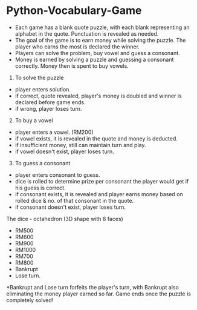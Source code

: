 # Python-Vocabulary-Game

- Each game has a blank quote puzzle, with each blank representing an alphabet in the quote. Punctuation is revealed
as needed.
- The goal of the game is to earn money while solving the puzzle. The player who earns the most is declared the winner.
- Players can solve the problem, buy vowel and guess a consonant.
- Money is earned by solving a puzzle and guessing a consonant correctly. Money then is spent to buy vowels.

1. To solve the puzzle
- player enters solution.
- if correct, quote revealed, player's money is doubled and winner is declared before game ends.
- if wrong, player loses turn.

2. To buy a vowel
- player enters a vowel. RM200
- if vowel exists, it is revealed in the quote and money is deducted.
- if insufficient money, still can maintain turn and play.
- if vowel doesn't exist, player loses turn.

3. To guess a consonant
- player enters consonant to guess.
- dice is rolled to determine prize per consonant the player would get if his guess is correct.
- if consonant exists, it is revealed and player earns money based on rolled dice & no. of that consonant in the quote.
- if consonant doesn't exist, player loses turn.

The dice - octahedron (3D shape with 8 faces)
- RM500
- RM600
- RM900
- RM1000
- RM700
- RM800
- Bankrupt
- Lose turn.

*Bankrupt and Lose turn forfeits the player's turn, with Bankrupt also eliminating the money player earned so far.
Game ends once the puzzle is completely solved!
